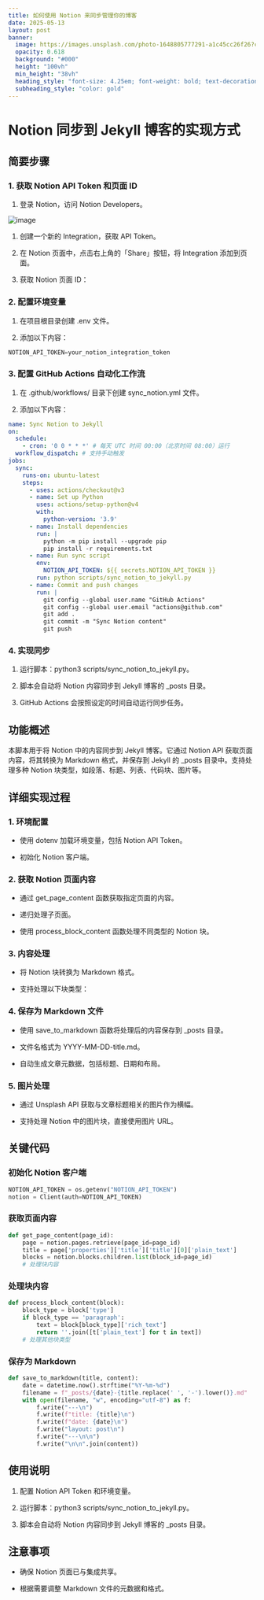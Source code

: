 ```yaml
---
title: 如何使用 Notion 来同步管理你的博客
date: 2025-05-13
layout: post
banner:
  image: https://images.unsplash.com/photo-1648805777291-a1c45cc26f26?crop=entropy&cs=tinysrgb&fit=max&fm=jpg&ixid=M3w2OTIwMzJ8MHwxfHJhbmRvbXx8fHx8fHx8fDE3NDcxMDU5Njh8&ixlib=rb-4.1.0&q=80&w=1080
  opacity: 0.618
  background: "#000"
  height: "100vh"
  min_height: "38vh"
  heading_style: "font-size: 4.25em; font-weight: bold; text-decoration: underline"
  subheading_style: "color: gold"
---
```


# Notion 同步到 Jekyll 博客的实现方式

## 简要步骤

### 1. 获取 Notion API Token 和页面 ID

1. 登录 Notion，访问 Notion Developers。

![image](https://prod-files-secure.s3.us-west-2.amazonaws.com/a7a0cc5a-89b9-4cda-8686-1fba0ca52f40/d19c1afe-dea5-4312-9333-786b0ba83054/image.png?X-Amz-Algorithm=AWS4-HMAC-SHA256&X-Amz-Content-Sha256=UNSIGNED-PAYLOAD&X-Amz-Credential=ASIAZI2LB4666VMVIXPN%2F20250513%2Fus-west-2%2Fs3%2Faws4_request&X-Amz-Date=20250513T031248Z&X-Amz-Expires=3600&X-Amz-Security-Token=IQoJb3JpZ2luX2VjEDsaCXVzLXdlc3QtMiJGMEQCIH3s1gPyrzcDDce%2FYxI23L3ax1afGLsKmp%2BTnWd67ujcAiB85JkS8zv6qWiwcYrG9In6XnAxAUsolXNtntAK1RgnyyqIBAjk%2F%2F%2F%2F%2F%2F%2F%2F%2F%2F8BEAAaDDYzNzQyMzE4MzgwNSIMVdhMaUslmwxRmg7IKtwDF5z8rOgp0EBIgKVt%2FbrHSoOI62XF%2Bpvl1pf8PmmUVKln%2Fwwtf36jBG6IViCxVzyUH768gjNtF4opzd56eGpCzEe%2BCQA4hs9fbDBLJ8O%2FTj9bfIL5RkMenY%2FhbEGTcpipqAyy8fbmSiVZGL0OWccjRN%2BRMRwdlZ8VsHz47S0lu7BXwjREFaY5%2Bn5HbYyNlUnWq0f%2FK%2FHh%2FauR%2BASFPCrPqfv7pmbZbsT%2BmxCwhx%2FQEdwPQlYeSzOETd6NRk3PdUmbtq1sFK8nbsPzTsZcHcN0RFJoZp0Nm1Mq%2FbBpOQ1%2BFWdLwj5d3U5xGaeppvSqHvf%2FpJewf7Koe88Tmv1GxmSNlS3tOeSKAmKz%2FbzD7trGyhEaagCN6p0CWetNEHxIEZ4W594cNoi7jePws6s155yWbWSad8ctQ58SjQSIrQN%2FWDiD7HOlyAXhsZnH7PrtsOOJlvC4JQdxQtz%2BwMaBN9xe8DIA%2BTHRGA5S5%2B7u7QAv3lbGGmxghuaIQf2MTChu4rNfQc2iPNLSetqdB84xqczYEgdwo5SNLyXiGgNn40s4%2B9cOY0atHXnZmRzW4Q0rmMoxy7%2BAfrvFqulaUMrdiUKmQj9298EVPXqFg0ZOefEFV%2Fu3MqxSa38yH7JAhUkw196KwQY6pgGMIE8zLBKE6En4JyDgusmROnfU6pJ6%2FrjEEK5%2BfZNyzw9jn9qlO7bnhRuNbadm7KMB%2BRx4IN0yMv%2FiIKBHYgIj5mgLxhUreYJz86BJsIWbMtoWfblRKlTCegs0TH8XcquB7jwI5M98%2BBki7yDTVksCVCXVhe06UJeXJZBbm0w%2Bib4UCUj9u5ZUIeXuBn%2BLDsNOYmralIcOtkCMCV%2Fh8Kwb3EEwz2wI&X-Amz-Signature=11e4977599d414d13608f87acfb4235f85f8ce291d709150a70ecdaad2f9525d&X-Amz-SignedHeaders=host&x-id=GetObject)

1. 创建一个新的 Integration，获取 API Token。

1. 在 Notion 页面中，点击右上角的「Share」按钮，将 Integration 添加到页面。

1. 获取 Notion 页面 ID：


### 2. 配置环境变量

1. 在项目根目录创建 .env 文件。

1. 添加以下内容：

```javascript
NOTION_API_TOKEN=your_notion_integration_token
```

### 3. 配置 GitHub Actions 自动化工作流

1. 在 .github/workflows/ 目录下创建 sync_notion.yml 文件。

1. 添加以下内容：

```yaml
name: Sync Notion to Jekyll
on:
  schedule:
    - cron: '0 0 * * *' # 每天 UTC 时间 00:00（北京时间 08:00）运行
  workflow_dispatch: # 支持手动触发
jobs:
  sync:
    runs-on: ubuntu-latest
    steps:
      - uses: actions/checkout@v3
      - name: Set up Python
        uses: actions/setup-python@v4
        with:
          python-version: '3.9'
      - name: Install dependencies
        run: |
          python -m pip install --upgrade pip
          pip install -r requirements.txt
      - name: Run sync script
        env:
          NOTION_API_TOKEN: ${{ secrets.NOTION_API_TOKEN }}
        run: python scripts/sync_notion_to_jekyll.py
      - name: Commit and push changes
        run: |
          git config --global user.name "GitHub Actions"
          git config --global user.email "actions@github.com"
          git add .
          git commit -m "Sync Notion content"
          git push
```

### 4. 实现同步

1. 运行脚本：python3 scripts/sync_notion_to_jekyll.py。

1. 脚本会自动将 Notion 内容同步到 Jekyll 博客的 _posts 目录。

1. GitHub Actions 会按照设定的时间自动运行同步任务。

## 功能概述

本脚本用于将 Notion 中的内容同步到 Jekyll 博客。它通过 Notion API 获取页面内容，将其转换为 Markdown 格式，并保存到 Jekyll 的 _posts 目录中。支持处理多种 Notion 块类型，如段落、标题、列表、代码块、图片等。

## 详细实现过程

### 1. 环境配置

- 使用 dotenv 加载环境变量，包括 Notion API Token。

- 初始化 Notion 客户端。

### 2. 获取 Notion 页面内容

- 通过 get_page_content 函数获取指定页面的内容。

- 递归处理子页面。

- 使用 process_block_content 函数处理不同类型的 Notion 块。

### 3. 内容处理

- 将 Notion 块转换为 Markdown 格式。

- 支持处理以下块类型：


### 4. 保存为 Markdown 文件

- 使用 save_to_markdown 函数将处理后的内容保存到 _posts 目录。

- 文件名格式为 YYYY-MM-DD-title.md。

- 自动生成文章元数据，包括标题、日期和布局。

### 5. 图片处理

- 通过 Unsplash API 获取与文章标题相关的图片作为横幅。

- 支持处理 Notion 中的图片块，直接使用图片 URL。

## 关键代码

### 初始化 Notion 客户端

```python
NOTION_API_TOKEN = os.getenv("NOTION_API_TOKEN")
notion = Client(auth=NOTION_API_TOKEN)
```

### 获取页面内容

```python
def get_page_content(page_id):
    page = notion.pages.retrieve(page_id=page_id)
    title = page['properties']['title']['title'][0]['plain_text']
    blocks = notion.blocks.children.list(block_id=page_id)
    # 处理块内容
```

### 处理块内容

```python
def process_block_content(block):
    block_type = block['type']
    if block_type == 'paragraph':
        text = block[block_type]['rich_text']
        return ''.join([t['plain_text'] for t in text])
    # 处理其他块类型
```

### 保存为 Markdown

```python
def save_to_markdown(title, content):
    date = datetime.now().strftime("%Y-%m-%d")
    filename = f"_posts/{date}-{title.replace(' ', '-').lower()}.md"
    with open(filename, "w", encoding="utf-8") as f:
        f.write("---\n")
        f.write(f"title: {title}\n")
        f.write(f"date: {date}\n")
        f.write("layout: post\n")
        f.write("---\n\n")
        f.write("\n\n".join(content))
```

## 使用说明

1. 配置 Notion API Token 和环境变量。

1. 运行脚本：python3 scripts/sync_notion_to_jekyll.py。

1. 脚本会自动将 Notion 内容同步到 Jekyll 博客的 _posts 目录。

## 注意事项

- 确保 Notion 页面已与集成共享。

- 根据需要调整 Markdown 文件的元数据和格式。